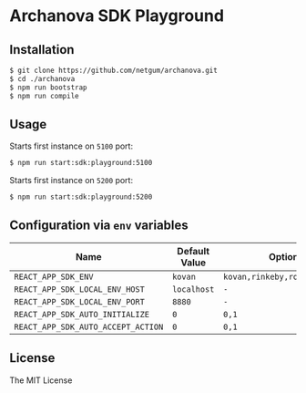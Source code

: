 # Archanova SDK Playground

## Installation

```bash
$ git clone https://github.com/netgum/archanova.git
$ cd ./archanova
$ npm run bootstrap
$ npm run compile
```

## Usage

Starts first instance on `5100` port:

```bash
$ npm run start:sdk:playground:5100
```

Starts first instance on `5200` port:

```bash
$ npm run start:sdk:playground:5200
```

## Configuration via `env` variables

| Name 	| Default Value 	| Options 	|
| --- | ---| ---|
| `REACT_APP_SDK_ENV` 	| `kovan` 	| `kovan,rinkeby,ropsten,local` 	|
| `REACT_APP_SDK_LOCAL_ENV_HOST` 	| `localhost` 	| `-` |
| `REACT_APP_SDK_LOCAL_ENV_PORT` 	| `8880` 	| `-` |
| `REACT_APP_SDK_AUTO_INITIALIZE` 	| `0` 	| `0,1` |
| `REACT_APP_SDK_AUTO_ACCEPT_ACTION` 	| `0` 	| `0,1` |

## License

The MIT License
